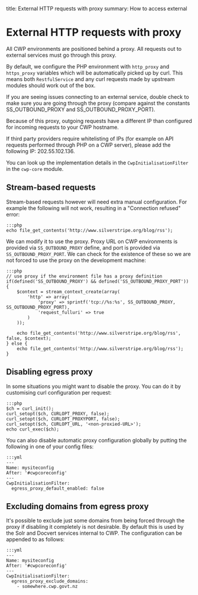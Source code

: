 title: External HTTP requests with proxy
summary: How to access external  

# External HTTP requests with proxy


All CWP environments are positioned behind a proxy. All requests out to external services must go through this proxy.

By default, we configure the PHP environment with `http_proxy` and `https_proxy` variables which will be automatically
picked up by curl. This means both `RestfulService` and any curl requests made by upstream modules should work out of
the box.

If you are seeing issues connecting to an external service, double check to make sure you are going through the proxy
(compare against the constants SS_OUTBOUND_PROXY and SS_OUTBOUND_PROXY_PORT).

Because of this proxy, outgoing requests have a different IP than configured for incoming requests to your CWP hostname.

If third party providers require whitelisting of IPs (for example on API requests performed through PHP on a CWP server),
please add the following IP: 202.55.102.136.

You can look up the implementation details in the `CwpInitialisationFilter` in the `cwp-core` module.

## Stream-based requests

Stream-based requests however will need extra manual configuration. For example the following will not work, resulting
in a "Connection refused" error:

	:::php
	echo file_get_contents('http://www.silverstripe.org/blog/rss');

We can modify it to use the proxy. Proxy URL on CWP environments is provided via `SS_OUTBOUND_PROXY` define, and port is
provided via `SS_OUTBOUND_PROXY_PORT`. We can check for the existence of these so we are not forced to use the proxy on
the development machine:

	:::php
	// use proxy if the environment file has a proxy definition
	if(defined('SS_OUTBOUND_PROXY') && defined('SS_OUTBOUND_PROXY_PORT')) {
		$context = stream_context_create(array(
			'http' => array(
				'proxy' => sprintf('tcp://%s:%s', SS_OUTBOUND_PROXY, SS_OUTBOUND_PROXY_PORT),
				'request_fulluri' => true
			)
		));
		
		echo file_get_contents('http://www.silverstripe.org/blog/rss', false, $context);
	} else {
		echo file_get_contents('http://www.silverstripe.org/blog/rss');
	}

## Disabling egress proxy

In some situations you might want to disable the proxy. You can do it by customising curl configuration per request:

	:::php
	$ch = curl_init();
	curl_setopt($ch, CURLOPT_PROXY, false);
	curl_setopt($ch, CURLOPT_PROXYPORT, false);
	curl_setopt($ch, CURLOPT_URL, '<non-proxied-URL>');
	echo curl_exec($ch);

You can also disable automatic proxy configuration globally by putting the following in one of your config files:

	:::yml
	---
	Name: mysiteconfig
	After: '#cwpcoreconfig'
	---
	CwpInitialisationFilter:
	  egress_proxy_default_enabled: false

## Excluding domains from egress proxy

It's possible to exclude just some domains from being forced through the proxy if disabling it completely is not
desirable. By default this is used by the Solr and Docvert services internal to CWP. The configuration can be appended
to as follows:

	:::yml
	---
	Name: mysiteconfig
	After: '#cwpcoreconfig'
	---
	CwpInitialisationFilter:
	  egress_proxy_exclude_domains:
	    - somewhere.cwp.govt.nz
